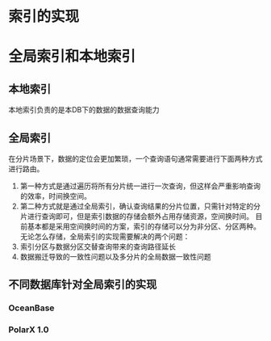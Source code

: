 # 索引的实现

# 全局索引和本地索引
## 本地索引
本地索引负责的是本DB下的数据的数据查询能力

## 全局索引
在分片场景下，数据的定位会更加繁琐，一个查询语句通常需要进行下面两种方式进行路由。
1. 第一种方式是通过遍历将所有分片统一进行一次查询，但这样会严重影响查询的效率，时间换空间。
2. 第二种方式就是通过全局索引，确认查询结果的分片位置，只需针对特定的分片进行查询即可，但是索引数据的存储会额外占用存储资源，空间换时间。
目前基本都是采用空间换时间的方案，索引的存储可以分为非分区、分区两种。无论怎么存储，全局索引的实现需要解决的两个问题：
1. 索引分区与数据分区交替查询带来的查询路径延长
2. 数据搬迁导致的一致性问题以及多分片的全局数据一致性问题

## 不同数据库针对全局索引的实现
### OceanBase

### PolarX 1.0





